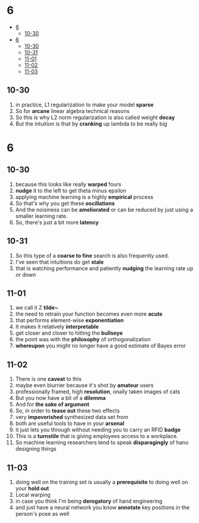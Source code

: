 # 6

- [6](#6)
  - [10-30](#10-30)
- [6](#6-1)
  - [10-30](#10-30-1)
  - [10-31](#10-31)
  - [11-01](#11-01)
  - [11-02](#11-02)
  - [11-03](#11-03)

## 10-30

1. in practice, L1 regularization to make your model **sparse**
2. So for **arcane** linear algebra technical reasons
3. So this is why L2 norm regularization is also called weight **decay**
4. But the intuition is that by **cranking** up lambda to be really big

# 6

## 10-30

1. because this looks like really **warped** fours
2. **nudge** it to the left to get theta minus epsilon
3. applying machine learning is a highly **empirical** process
4. So that's why you get these **oscillations**
5. And the noisiness can be **ameliorated** or can be reduced by just using a smaller learning rate.
6. So, there's just a bit more **latency**

## 10-31

1. So this type of a **coarse to fine** search is also frequently used.
2. I've seen that intuitions do get **stale**
3. that is watching performance and patiently **nudging** the learning rate up or down

## 11-01

1. we call it Z **tilde~**
2. the need to retrain your function becomes even more **acute**
3. that performs element-wise **exponentiation**
4. lt makes it relatively **interpretable**
5. get closer and closer to hitting the **bullseye**
6. the point was with the **philosophy** of orthogonalization
7. **whereupon** you might no longer have a good estimate of Bayes error

## 11-02

1. There is one **caveat** to this
2. maybe even blurrier because it's shot by **amateur** users
3. professionally framed, high **resolution**, onally taken images of cats
4. But you now have a bit of a **dilemma**
5. And for **the sake of argument**
6. So, in order to **tease out** these two effects
7. very **impoverished** synthesized data set from
8. both are useful tools to have in your **arsenal**
9. it just lets you through without needing you to carry an RFID **badge**
10. This is a **turnstile** that is giving employees access to a workplace.
11. So machine learning researchers tend to speak **disparagingly** of hano designing things

## 11-03

1. doing well on the training set is usually a **prerequisite** to doing well on your **hold out**
2. Local warping
3. in case you think I'm being **derogatory** of hand engineering
4. and just have a neural network you know **annotate** key positions in the person's pose as well